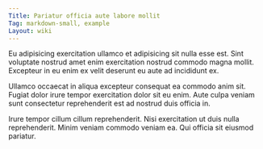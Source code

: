 ```yaml
---
Title: Pariatur officia aute labore mollit
Tag: markdown-small, example
Layout: wiki
---
```

Eu adipisicing exercitation ullamco et adipisicing sit nulla esse est. Sint voluptate nostrud amet enim exercitation nostrud commodo magna mollit. Excepteur in eu enim ex velit deserunt eu aute ad incididunt ex.

Ullamco occaecat in aliqua excepteur consequat ea commodo anim sit. Fugiat dolor irure tempor exercitation dolor sit eu enim. Aute culpa veniam sunt consectetur reprehenderit est ad nostrud duis officia in.

Irure tempor cillum cillum reprehenderit. Nisi exercitation ut duis nulla reprehenderit. Minim veniam commodo veniam ea. Qui officia sit eiusmod pariatur.